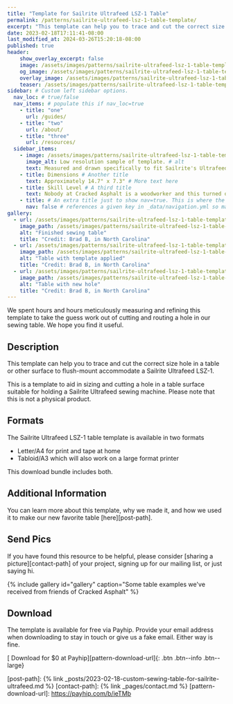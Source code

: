 ```yaml
---
title: "Template for Sailrite Ultrafeed LSZ-1 Table"
permalink: /patterns/sailrite-ultrafeed-lsz-1-table-template/
excerpt: "This template can help you to trace and cut the correct size hole in a table or other surface to flush-mount accommodate a Sailrite Ultrafeed LSZ-1."
date: 2023-02-18T17:11:41-08:00
last_modified_at: 2024-03-26T15:20:18-08:00
published: true
header:
    show_overlay_excerpt: false
    image: /assets/images/patterns/sailrite-ultrafeed-lsz-1-table-template/custom-sewing-table-for-sailrite-ultrafeed-og.png            # Twitter (use 'overlay_image')
    og_image: /assets/images/patterns/sailrite-ultrafeed-lsz-1-table-template/custom-sewing-table-for-sailrite-ultrafeed-og.png
    overlay_image: /assets/images/patterns/sailrite-ultrafeed-lsz-1-table-template/custom-sewing-table-for-sailrite-ultrafeed.png    # Article header at 2048x1024
    teaser: /assets/images/patterns/sailrite-ultrafeed-lsz-1-table-template/custom-sewing-table-for-sailrite-ultrafeed-th.png  # Shrink image to 575x288
sidebar: # Custom left sidebar options.
  nav_loc: # true/false
  nav_items: # populate this if nav_loc=true
    - title: "one"
      url: /guides/
    - title: "two"
      url: /about/
    - title: "three"
      url: /resources/
  sidebar_items:
    - image: /assets/images/patterns/sailrite-ultrafeed-lsz-1-table-template/sample.jpg
      image_alt: Low resolution sample of template. # alt
      text: Measured and drawn specifically to fit Sailrite's Ultrafeed LSZ-1. # Some text here
    - title: Dimensions # Another title
      text: Approximately 14.7" x 7.3" # More text here
    - title: Skill Level # A third title
      text: Nobody at Cracked Asphalt is a woodworker and this turned out alright. Take your time and watch your fingers. # more text still
    - title: # An extra title just to show nav=true. This is where the nav bar (if enabled) will go.
      nav: false # references a given key in _data/navigation.yml so make sure they match or leverage sidebar.loc=true/false
gallery:
  - url: /assets/images/patterns/sailrite-ultrafeed-lsz-1-table-template/gallery/01.jpg
    image_path: /assets/images/patterns/sailrite-ultrafeed-lsz-1-table-template/gallery/th-01.jpg
    alt: "Finished sewing table"
    title: "Credit: Brad B, in North Carolina"
  - url: /assets/images/patterns/sailrite-ultrafeed-lsz-1-table-template/gallery/02.jpg
    image_path: /assets/images/patterns/sailrite-ultrafeed-lsz-1-table-template/gallery/th-02.jpg
    alt: "Table with template applied"
    title: "Credit: Brad B, in North Carolina"
  - url: /assets/images/patterns/sailrite-ultrafeed-lsz-1-table-template/gallery/03.jpg
    image_path: /assets/images/patterns/sailrite-ultrafeed-lsz-1-table-template/gallery/th-03.jpg
    alt: "Table with new hole"
    title: "Credit: Brad B, in North Carolina"
---
```


We spent hours and hours meticulously measuring and refining this template to take the guess work out of cutting and routing a hole in our sewing table. We hope you find it useful.

## Description

This template can help you to trace and cut the correct size hole in a table or other surface to flush-mount accommodate a Sailrite Ultrafeed LSZ-1.

This is a template to aid in sizing and cutting a hole in a table surface suitable for holding a Sailrite Ultrafeed sewing machine. Please note that this is not a physical product.

## Formats

The Sailrite Ultrafeed LSZ-1 table template is available in two formats
- Letter/A4 for print and tape at home
- Tabloid/A3 which will also work on a large format printer

This download bundle includes both.

## Additional Information

You can learn more about this template, why we made it, and how we used it to make our new favorite table [here][post-path].

## Send Pics

If you have found this resource to be helpful, please consider [sharing a picture][contact-path] of your project, signing up for our mailing list, or just saying hi.

{% include gallery id="gallery" caption="Some table examples we've received from friends of Cracked Asphalt" %}


## Download

The template is available for free via Payhip. Provide your email address when downloading to stay in touch or give us a fake email. Either way is fine.

[<i class="fa-regular fa-circle-down"></i> Download for $0 at Payhip][pattern-download-url]{: .btn .btn--info .btn--large}

[post-path]: {% link _posts/2023-02-18-custom-sewing-table-for-sailrite-ultrafeed.md %}
[contact-path]: {% link _pages/contact.md %}
[pattern-download-url]: https://payhip.com/b/ieTMb